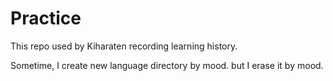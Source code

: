 # Practice
This repo used by Kiharaten recording learning history.

Sometime, I create new language directory by mood. but I erase it by mood.
